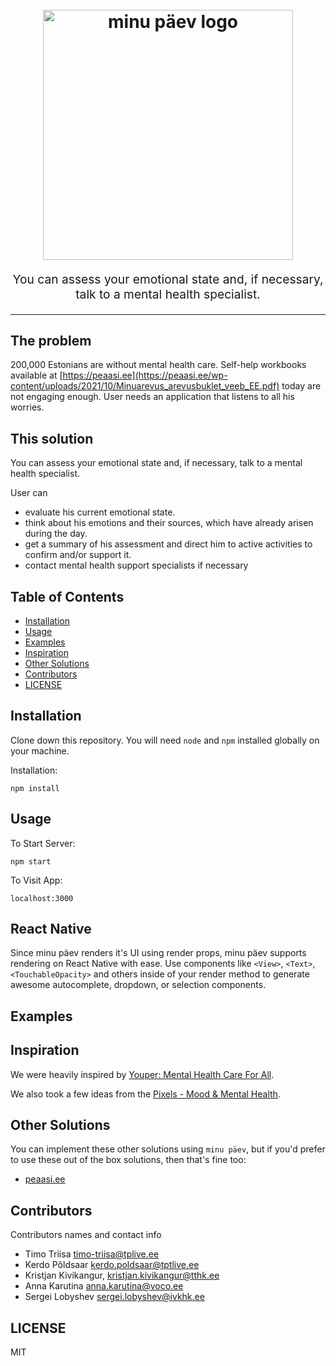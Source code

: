 <h1 align="center">

<br>
<img src="https://github.com/Tallinna-Polutehnikum/nm2022-musthobune/blob/dev/public/logo.png" alt="minu päev logo" title="minu päev logo" width="400">
<br>
</h1>
<p align="center" style="font-size: 1.2rem;">You can assess your emotional state
and, if necessary, talk to a mental health specialist.</p>

<hr />

## The problem

200,000 Estonians are without mental health care. Self-help workbooks available at [https://peaasi.ee](https://peaasi.ee/wp-content/uploads/2021/10/Minuarevus_arevusbuklet_veeb_EE.pdf) today
are not engaging enough. User needs an application that listens to all his worries.

## This solution

You can assess your emotional state
and, if necessary, talk to a mental health specialist.

User can
- evaluate his current emotional state.
- think about his emotions and their sources, which have already arisen during the day.
- get a summary of his assessment and direct him to active activities to confirm and/or support it.
- contact mental health support specialists if necessary

## Table of Contents

- [Installation](#installation)
- [Usage](#usage)
- [Examples](#examples)
- [Inspiration](#inspiration)
- [Other Solutions](#other-solutions)
- [Contributors](#contributors)
- [LICENSE](#license)

## Installation

Clone down this repository. You will need `node` and `npm` installed globally on your machine.  

Installation:

`npm install`   

## Usage

To Start Server:

`npm start`  

To Visit App:

`localhost:3000`

## React Native

Since minu päev renders it's UI using render props, minu päev supports rendering
on React Native with ease. Use components like `<View>`, `<Text>`,
`<TouchableOpacity>` and others inside of your render method to generate awesome
autocomplete, dropdown, or selection components.

## Examples



## Inspiration

We were heavily inspired by [Youper: Mental Health Care For All](https://www.youper.ai/). 

We also took a few ideas from the
[Pixels - Mood & Mental Health](https://play.google.com/store/apps/details?id=ar.teovogel.yip&hl=en&gl=US&pli=1).

## Other Solutions

You can implement these other solutions using `minu päev`, but if you'd prefer
to use these out of the box solutions, then that's fine too:

- [peaasi.ee](https://peaasi.ee/wp-content/uploads/2021/10/Minuarevus_arevusbuklet_veeb_EE.pdf)


## Contributors

Contributors names and contact info

- Timo Triisa [timo-triisa@tplive.ee](timo-triisa@tplive.ee)
- Kerdo Põldsaar [kerdo.poldsaar@tptlive.ee](kerdo.poldsaar@tptlive.ee)
- Kristjan Kivikangur, [kristjan.kivikangur@tthk.ee ](kristjan.kivikangur@tthk.ee )
- Anna Karutina [anna.karutina@voco.ee](anna.karutina@voco.ee)
- Sergei Lobyshev [sergei.lobyshev@ivkhk.ee](sergei.lobyshev@ivkhk.ee)

## LICENSE

MIT
